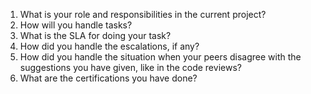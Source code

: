 1. What is your role and responsibilities in the current project?  
2. How will you handle tasks?  
3. What is the SLA for doing your task?  
4. How did you handle the escalations, if any?  
5. How did you handle the situation when your peers disagree with the suggestions you have given, like in the code reviews?  
6. What are the certifications you have done?  
